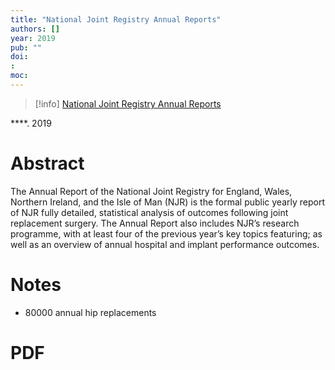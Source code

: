 ```yaml
---
title: "National Joint Registry Annual Reports"
authors: []
year: 2019
pub: ""
doi: 
: 
moc: 
---
```

>[!info]
[National Joint Registry Annual Reports](https://pubmed.ncbi.nlm.nih.gov//)

****. 2019

# Abstract
The Annual Report of the National Joint Registry for England, Wales, Northern Ireland, and the Isle of Man (NJR) is the formal public yearly report of NJR fully detailed, statistical analysis of outcomes following joint replacement surgery. The Annual Report also includes NJR’s research programme, with at least four of the previous year’s key topics featuring; as well as an overview of annual hospital and implant performance outcomes.

# Notes
- 80000 annual hip replacements

# PDF
